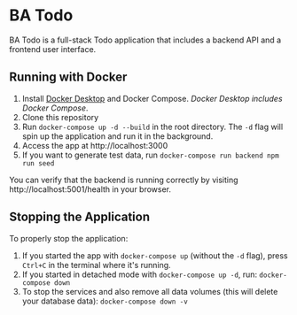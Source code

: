 # BA Todo

BA Todo is a full-stack Todo application that includes a backend API and a frontend user interface.

## Running with Docker

1. Install [Docker Desktop](https://www.docker.com/get-started) and Docker Compose. _Docker Desktop includes Docker Compose_.
2. Clone this repository
3. Run `docker-compose up -d --build` in the root directory. The `-d` flag will spin up the application and run it in the background.
4. Access the app at http://localhost:3000
5. If you want to generate test data, run `docker-compose run backend npm run seed`

You can verify that the backend is running correctly by visiting http://localhost:5001/health in your browser.

## Stopping the Application

To properly stop the application:

1. If you started the app with `docker-compose up` (without the `-d` flag), press `Ctrl+C` in the terminal where it's running.
2. If you started in detached mode with `docker-compose up -d`, run: `docker-compose down`
3. To stop the services and also remove all data volumes (this will delete your database data): `docker-compose down -v`
